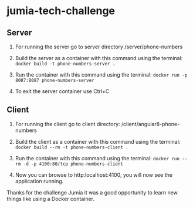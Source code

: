 # jumia-tech-challenge

## Server 

1. For running the server go to server directory /server/phone-numbers

2. Build the server as a container with this command using the terminal:
`docker build -t phone-numbers-server .`

3. Run the container with this command using the terminal:
`docker run -p 8087:8087 phone-numbers-server`

4. To exit the server container use Ctrl+C

## Client

1. For running the client go to client directory: /client/angular8-phone-numbers

2. Build the client as a container with this command using the terminal:
`docker build --rm -t phone-numbers-client .`

3. Run the container with this command using the terminal:
`docker run --rm -d -p 4100:80/tcp phone-numbers-client`

4. Now you can browse to http:localhost:4100, you will now see the application running.


Thanks for the challenge Jumia it was a good opportunity to learn new things like using a Docker container. 
